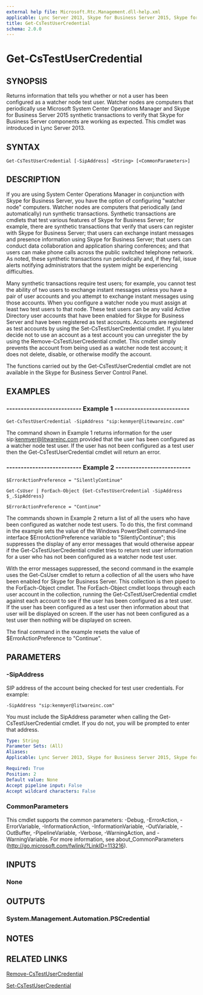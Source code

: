```yaml
---
external help file: Microsoft.Rtc.Management.dll-help.xml
applicable: Lync Server 2013, Skype for Business Server 2015, Skype for Business Server 2019
title: Get-CsTestUserCredential
schema: 2.0.0
---
```


# Get-CsTestUserCredential

## SYNOPSIS
Returns information that tells you whether or not a user has been configured as a watcher node test user.
Watcher nodes are computers that periodically use Microsoft System Center Operations Manager and Skype for Business Server 2015 synthetic transactions to verify that Skype for Business Server components are working as expected.
This cmdlet was introduced in Lync Server 2013.


## SYNTAX

```
Get-CsTestUserCredential [-SipAddress] <String> [<CommonParameters>]
```

## DESCRIPTION
If you are using System Center Operations Manager in conjunction with Skype for Business Server, you have the option of configuring "watcher node" computers.
Watcher nodes are computers that periodically (and automatically) run synthetic transactions.
Synthetic transactions are cmdlets that test various features of Skype for Business Server; for example, there are synthetic transactions that verify that users can register with Skype for Business Server; that users can exchange instant messages and presence information using Skype for Business Server; that users can conduct data collaboration and application sharing conferences; and that users can make phone calls across the public switched telephone network.
As noted, these synthetic transactions run periodically and, if they fail, issue alerts notifying administrators that the system might be experiencing difficulties.

Many synthetic transactions require test users; for example, you cannot test the ability of two users to exchange instant messages unless you have a pair of user accounts and you attempt to exchange instant messages using those accounts.
When you configure a watcher node you must assign at least two test users to that node.
These test users can be any valid Active Directory user accounts that have been enabled for Skype for Business Server and have been registered as test accounts.
Accounts are registered as test accounts by using the Set-CsTestUserCredential cmdlet.
If you later decide not to use an account as a test account you can unregister the by using the Remove-CsTestUserCredential cmdlet.
This cmdlet simply prevents the account from being used as a watcher node test account; it does not delete, disable, or otherwise modify the account.

The functions carried out by the Get-CsTestUserCredential cmdlet are not available in the Skype for Business Server Control Panel.


## EXAMPLES

### -------------------------- Example 1 --------------------------
```
Get-CsTestUserCredential -SipAddress "sip:kenmyer@litewareinc.com"
```

The command shown in Example 1 returns information for the user sip:kenmyer@litwareinc.com provided that the user has been configured as a watcher node test user.
If the user has not been configured as a test user then the Get-CsTestUserCredential cmdlet will return an error.

### -------------------------- Example 2 --------------------------
```
$ErrorActionPreference = "SilentlyContinue"

Get-CsUser | ForEach-Object {Get-CsTestUserCredential -SipAddress $_.SipAddress}

$ErrorActionPreference = "Continue"
```

The commands shown in Example 2 return a list of all the users who have been configured as watcher node test users.
To do this, the first command in the example sets the value of the Windows PowerShell command-line interface $ErrorActionPreference variable to "SilentlyContinue"; this suppresses the display of any error messages that would otherwise appear if the Get-CsTestUserCredential cmdlet tries to return test user information for a user who has not been configured as a watcher node test user.

With the error messages suppressed, the second command in the example uses the Get-CsUser cmdlet to return a collection of all the users who have been enabled for Skype for Business Server.
This collection is then piped to the ForEach-Object cmdlet.
The ForEach-Object cmdlet loops through each user account in the collection, running the Get-CsTestUserCredential cmdlet against each account to see if the user has been configured as a test user.
If the user has been configured as a test user then information about that user will be displayed on screen.
If the user has not been configured as a test user then nothing will be displayed on screen.

The final command in the example resets the value of $ErrorActionPreference to "Continue".


## PARAMETERS

### -SipAddress
SIP address of the account being checked for test user credentials.
For example:

`-SipAddress "sip:kenmyer@litwareinc.com"`

You must include the SipAddress parameter when calling the Get-CsTestUserCredential cmdlet.
If you do not, you will be prompted to enter that address.

```yaml
Type: String
Parameter Sets: (All)
Aliases: 
Applicable: Lync Server 2013, Skype for Business Server 2015, Skype for Business Server 2019

Required: True
Position: 2
Default value: None
Accept pipeline input: False
Accept wildcard characters: False
```

### CommonParameters
This cmdlet supports the common parameters: -Debug, -ErrorAction, -ErrorVariable, -InformationAction, -InformationVariable, -OutVariable, -OutBuffer, -PipelineVariable, -Verbose, -WarningAction, and -WarningVariable. For more information, see about_CommonParameters (http://go.microsoft.com/fwlink/?LinkID=113216).

## INPUTS

### None


## OUTPUTS

### System.Management.Automation.PSCredential


## NOTES


## RELATED LINKS

[Remove-CsTestUserCredential](Remove-CsTestUserCredential.md)

[Set-CsTestUserCredential](Set-CsTestUserCredential.md)

